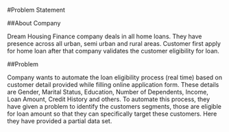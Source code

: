 #Problem Statement


##About Company

Dream Housing Finance company deals in all home loans. They have presence across all urban, 
semi urban and rural areas. Customer first apply for home loan after that company validates 
the customer eligibility for loan.


##Problem

Company wants to automate the loan eligibility process (real time) based on customer detail
provided while filling online application form. These details are Gender, Marital Status, 
Education, Number of Dependents, Income, Loan Amount, Credit History and others. To automate 
this process, they have given a problem to identify the customers segments, those are eligible 
for loan amount so that they can specifically target these customers. Here they have provided 
a partial data set.
